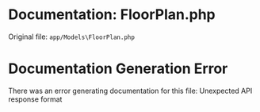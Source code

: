 # Documentation: FloorPlan.php

Original file: `app/Models\FloorPlan.php`

# Documentation Generation Error

There was an error generating documentation for this file: Unexpected API response format